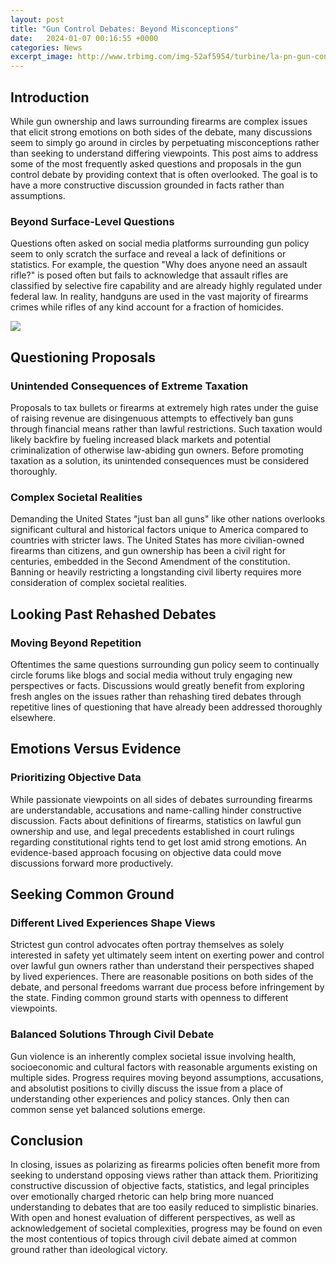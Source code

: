 ```yaml
---
layout: post
title: "Gun Control Debates: Beyond Misconceptions"
date:   2024-01-07 00:16:55 +0000
categories: News
excerpt_image: http://www.trbimg.com/img-52af5954/turbine/la-pn-gun-control-debate-photos-20130411
---
```

## Introduction

While gun ownership and laws surrounding firearms are complex issues that elicit strong emotions on both sides of the debate, many discussions seem to simply go around in circles by perpetuating misconceptions rather than seeking to understand differing viewpoints. This post aims to address some of the most frequently asked questions and proposals in the gun control debate by providing context that is often overlooked. The goal is to have a more constructive discussion grounded in facts rather than assumptions.

### Beyond Surface-Level Questions
Questions often asked on social media platforms surrounding gun policy seem to only scratch the surface and reveal a lack of definitions or statistics. For example, the question "Why does anyone need an assault rifle?" is posed often but fails to acknowledge that assault rifles are classified by selective fire capability and are already highly regulated under federal law. In reality, handguns are used in the vast majority of firearms crimes while rifles of any kind account for a fraction of homicides.


![](http://www.trbimg.com/img-52af5954/turbine/la-pn-gun-control-debate-photos-20130411)
## Questioning Proposals 
 
### Unintended Consequences of Extreme Taxation 
 Proposals to tax bullets or firearms at extremely high rates under the guise of raising revenue are disingenuous attempts to effectively ban guns through financial means rather than lawful restrictions. Such taxation would likely backfire by fueling increased black markets and potential criminalization of otherwise law-abiding gun owners. Before promoting taxation as a solution, its unintended consequences must be considered thoroughly.
 
### Complex Societal Realities
 
Demanding the United States "just ban all guns" like other nations overlooks significant cultural and historical factors unique to America compared to countries with stricter laws. The United States has more civilian-owned firearms than citizens, and gun ownership has been a civil right for centuries, embedded in the Second Amendment of the constitution. Banning or heavily restricting a longstanding civil liberty requires more consideration of complex societal realities.

## Looking Past Rehashed Debates

### Moving Beyond Repetition
Oftentimes the same questions surrounding gun policy seem to continually circle forums like blogs and social media without truly engaging new perspectives or facts. Discussions would greatly benefit from exploring fresh angles on the issues rather than rehashing tired debates through repetitive lines of questioning that have already been addressed thoroughly elsewhere. 
 
## Emotions Versus Evidence

### Prioritizing Objective Data
While passionate viewpoints on all sides of debates surrounding firearms are understandable, accusations and name-calling hinder constructive discussion. Facts about definitions of firearms, statistics on lawful gun ownership and use, and legal precedents established in court rulings regarding constitutional rights tend to get lost amid strong emotions. An evidence-based approach focusing on objective data could move discussions forward more productively.

## Seeking Common Ground

### Different Lived Experiences Shape Views 
 Strictest gun control advocates often portray themselves as solely interested in safety yet ultimately seem intent on exerting power and control over lawful gun owners rather than understand their perspectives shaped by lived experiences. There are reasonable positions on both sides of the debate, and personal freedoms warrant due process before infringement by the state. Finding common ground starts with openness to different viewpoints. 

### Balanced Solutions Through Civil Debate
Gun violence is an inherently complex societal issue involving health, socioeconomic and cultural factors with reasonable arguments existing on multiple sides. Progress requires moving beyond assumptions, accusations, and absolutist positions to civilly discuss the issue from a place of understanding other experiences and policy stances. Only then can common sense yet balanced solutions emerge.

## Conclusion 

In closing, issues as polarizing as firearms policies often benefit more from seeking to understand opposing views rather than attack them. Prioritizing constructive discussion of objective facts, statistics, and legal principles over emotionally charged rhetoric can help bring more nuanced understanding to debates that are too easily reduced to simplistic binaries. With open and honest evaluation of different perspectives, as well as acknowledgement of societal complexities, progress may be found on even the most contentious of topics through civil debate aimed at common ground rather than ideological victory.